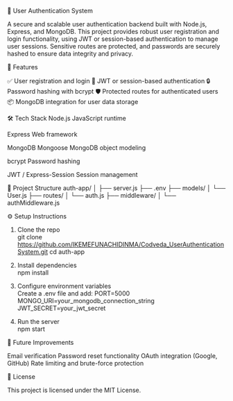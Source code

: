 🔐 User Authentication System

A secure and scalable user authentication backend built with Node.js, Express, and MongoDB. This project provides robust user registration and login functionality, using JWT or session-based authentication to manage user sessions. Sensitive routes are protected, and passwords are securely hashed to ensure data integrity and privacy.

🚀 Features

 ✅ User registration and login
 🔑 JWT or session-based authentication
 🔒 Password hashing with bcrypt
 🛡️ Protected routes for authenticated users
 📦 MongoDB integration for user data storage


🛠️ Tech Stack
Node.js
JavaScript runtime

Express
Web framework

MongoDB
Mongoose
MongoDB object modeling

bcrypt
Password hashing

JWT / Express-Session
Session management

📁 Project Structure
auth-app/
│
├── server.js
├── .env
├── models/
│   └── User.js
├── routes/
│   └── auth.js
├── middleware/
│   └── authMiddleware.js

⚙️ Setup Instructions

1. Clone the repo  
   git clone https://github.com/IKEMEFUNACHIDINMA/Codveda_UserAuthenticationSystem.git
   cd auth-app

2. Install dependencies  
   npm install

3. Configure environment variables  
   Create a .env file and add:
   PORT=5000
   MONGO_URI=your_mongodb_connection_string
   JWT_SECRET=your_jwt_secret

4. Run the server  
   npm start


🧪 Future Improvements

 Email verification
 Password reset functionality
 OAuth integration (Google, GitHub)
 Rate limiting and brute-force protection


📄 License

This project is licensed under the MIT License.
